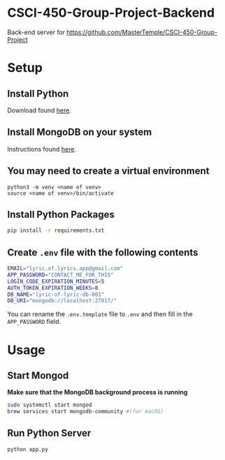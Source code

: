 # CSCI-450-Group-Project-Backend

Back-end server for https://github.com/MasterTemple/CSCI-450-Group-Project

# Setup

## Install Python

Download found [here](https://www.python.org/downloads/).

## Install MongoDB on your system

Instructions found [here](https://www.mongodb.com/docs/manual/administration/install-community/).

## **You may need to create a virtual environment**
```
python3 -m venv <name of venv>
source <name of venv>/bin/activate
```

## Install Python Packages

```sh
pip install -r requirements.txt
```

## Create `.env` file with the following contents

```sh
EMAIL="lyric.of.lyrics.app@gmail.com"
APP_PASSWORD="CONTACT_ME_FOR_THIS"
LOGIN_CODE_EXPIRATION_MINUTES=5
AUTH_TOKEN_EXPIRATION_WEEKS=8
DB_NAME="lyric-of-lyric-db-001"
DB_URI="mongodb://localhost:27017/"
```

You can rename the `.env.template` file to `.env` and then fill in the `APP_PASSWORD` field.

# Usage

## Start Mongod

**Make sure that the MongoDB background process is running**

```sh
sudo systemctl start mongod
brew services start mongodb-community #(for macOS)
```


## Run Python Server

```sh
python app.py
```
